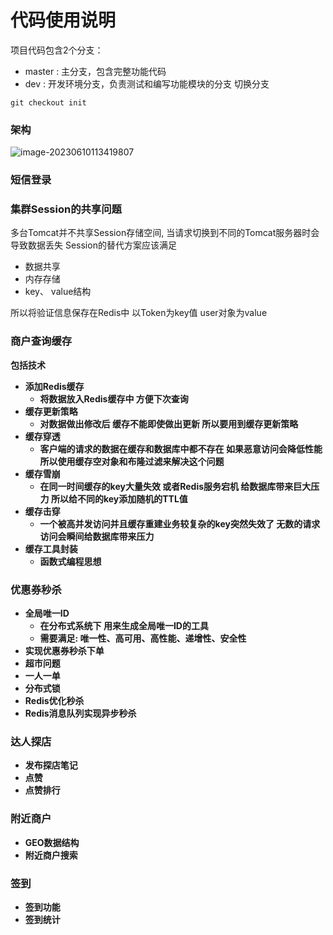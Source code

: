 # 代码使用说明
项目代码包含2个分支：
- master : 主分支，包含完整功能代码
- dev : 开发环境分支，负责测试和编写功能模块的分支
切换分支
```git
git checkout init
```
### 架构

![image-20230610113419807](G:\Project\Commont\Comment-System\hm-dianping-init\README.assets\image-20230610113419807.png)

### 短信登录

### 集群Session的共享问题
多台Tomcat并不共享Session存储空间, 当请求切换到不同的Tomcat服务器时会导致数据丢失
Session的替代方案应该满足
- 数据共享
- 内存存储
- key、 value结构

所以将验证信息保存在Redis中 以Token为key值 user对象为value

### 商户查询缓存

<b>包括技术<b/>

- 添加Redis缓存
  - 将数据放入Redis缓存中 方便下次查询
- 缓存更新策略
  - 对数据做出修改后 缓存不能即使做出更新 所以要用到缓存更新策略
- 缓存穿透
  - 客户端的请求的数据在缓存和数据库中都不存在 如果恶意访问会降低性能 所以使用缓存空对象和布隆过滤来解决这个问题
- 缓存雪崩
  - 在同一时间缓存的key大量失效 或者Redis服务宕机 给数据库带来巨大压力 所以给不同的key添加随机的TTL值
- 缓存击穿 
  - 一个被高并发访问并且缓存重建业务较复杂的key突然失效了 无数的请求访问会瞬间给数据库带来压力
- 缓存工具封装
  - 函数式编程思想  
### 优惠券秒杀
- 全局唯一ID
  - 在分布式系统下 用来生成全局唯一ID的工具 
  - 需要满足: 唯一性、高可用、高性能、递增性、安全性
- 实现优惠券秒杀下单
- 超市问题
- 一人一单
- 分布式锁
- Redis优化秒杀
- Redis消息队列实现异步秒杀
### 达人探店
- 发布探店笔记
- 点赞
- 点赞排行

### 附近商户
- GEO数据结构
- 附近商户搜索

### 签到
- 签到功能
- 签到统计


